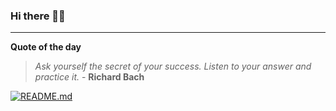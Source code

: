 ### Hi there 👋🏻


---

**Quote of the day**

> *Ask yourself the secret of your success. Listen to your answer and practice it.* - **Richard Bach** 

[![README.md](https://github.com/marcolovazzano/marcolovazzano/actions/workflows/readme.yml/badge.svg?branch=main)](https://github.com/marcolovazzano/marcolovazzano/actions/workflows/readme.yml)
